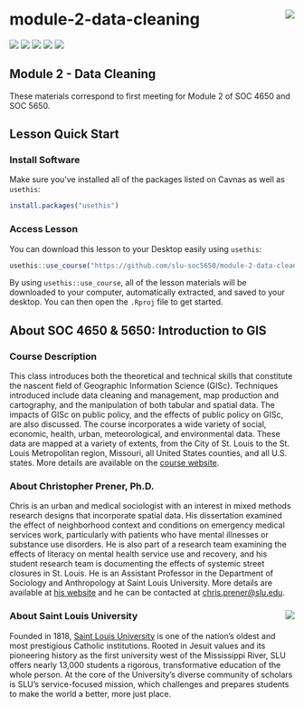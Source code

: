 module-2-data-cleaning <img src="https://slu-soc5650.github.io/images/icon_hu137d436a85c84cab921c9c47edaed5ef_12382_192x192_fill_lanczos_center_2.png" align="right" />
===========================================================
[![](https://img.shields.io/badge/semester-spring%2022-blue.svg)](https://github.com/slu-soc5650/module-2-data-cleaning)
[![](https://img.shields.io/badge/release-full-brightgreen.svg)](https://github.com/slu-soc5650/module-2-data-cleaning)
[![](https://img.shields.io/github/release/slu-soc5650/module-2-data-cleaning.svg?label=version)](https://github.com/slu-soc5650/module-2-data-cleaning/releases)
[![](https://img.shields.io/github/last-commit/slu-soc5650/module-2-data-cleaning.svg)](https://github.com/slu-soc5650/module-2-data-cleaning/commits/master)
[![](https://img.shields.io/github/repo-size/slu-soc5650/module-2-data-cleaning.svg)](https://github.com/slu-soc5650/module-2-data-cleaning)

## Module 2 - Data Cleaning
These materials correspond to first meeting for Module 2 of SOC 4650 and SOC 5650.

## Lesson Quick Start
### Install Software
Make sure you've installed all of the packages listed on Cavnas as well as `usethis`:

```r
install.packages("usethis")
```

### Access Lesson
You can download this lesson to your Desktop easily using `usethis`:

```r
usethis::use_course("https://github.com/slu-soc5650/module-2-data-cleaning/archive/master.zip")
```

By using `usethis::use_course`, all of the lesson materials will be downloaded to your computer, automatically extracted, and saved to your desktop. You can then open the `.Rproj` file to get started.

## About SOC 4650 & 5650: Introduction to GIS
### Course Description
This class introduces both the theoretical and technical skills that constitute the nascent field of Geographic Information Science (GISc). Techniques introduced include data cleaning and management, map production and cartography, and the manipulation of both tabular and spatial data. The impacts of GISc on public policy, and the effects of public policy on GISc, are also discussed. The course incorporates a wide variety of social, economic, health, urban, meteorological, and environmental data. These data are mapped at a variety of extents, from the City of St. Louis to the St. Louis Metropolitan region, Missouri, all United States counties, and all U.S. states. More details are available on the [course website](https://slu-soc5650.github.io).

### About Christopher Prener, Ph.D.
Chris is an urban and medical sociologist with an interest in mixed methods research designs that incorporate spatial data. His dissertation examined the effect of neighborhood context and conditions on emergency medical services work, particularly with patients who have mental illnesses or substance use disorders. He is also part of a research team examining the effects of literacy on mental health service use and recovery, and his student research team is documenting the effects of systemic street closures in St. Louis. He is an Assistant Professor in the Department of Sociology and Anthropology at Saint Louis University. More details are available at [his website](https://chris-prener.github.io) and he can be contacted at [chris.prener@slu.edu](mailto:chris.prener@slu.edu).

### About Saint Louis University <img src="https://slu-soc5650.github.io/images/sluLogo.png" align="right" />
Founded in 1818, [Saint Louis University](http://wwww.slu.edu) is one of the nation’s oldest and most prestigious Catholic institutions. Rooted in Jesuit values and its pioneering history as the first university west of the Mississippi River, SLU offers nearly 13,000 students a rigorous, transformative education of the whole person. At the core of the University’s diverse community of scholars is SLU’s service-focused mission, which challenges and prepares students to make the world a better, more just place.
